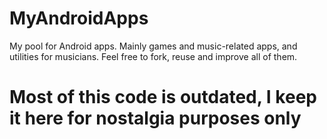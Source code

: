 MyAndroidApps
=============

My pool for Android apps. Mainly games and music-related apps, and utilities for musicians. Feel free to fork, reuse and improve all of them.

# Most of this code is outdated, I keep it here for nostalgia purposes only

